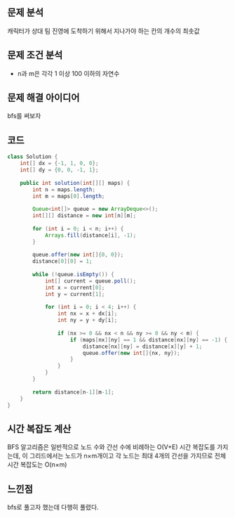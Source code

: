 ## 문제 분석
캐릭터가 상대 팀 진영에 도착하기 위해서 지나가야 하는 칸의 개수의 최솟값
## 문제 조건 분석
* n과 m은 각각 1 이상 100 이하의 자연수
## 문제 해결 아이디어
bfs를 써보자
## 코드
```java
class Solution {
    int[] dx = {-1, 1, 0, 0};
    int[] dy = {0, 0, -1, 1};
    
    public int solution(int[][] maps) {
        int n = maps.length;
        int m = maps[0].length;
        
        Queue<int[]> queue = new ArrayDeque<>();
        int[][] distance = new int[n][m];
        
        for (int i = 0; i < n; i++) {
            Arrays.fill(distance[i], -1);
        }
        
        queue.offer(new int[]{0, 0});
        distance[0][0] = 1;
        
        while (!queue.isEmpty()) {
            int[] current = queue.poll();
            int x = current[0];
            int y = current[1];
            
            for (int i = 0; i < 4; i++) {
                int nx = x + dx[i];
                int ny = y + dy[i];
                
                if (nx >= 0 && nx < n && ny >= 0 && ny < m) {
                    if (maps[nx][ny] == 1 && distance[nx][ny] == -1) {
                        distance[nx][ny] = distance[x][y] + 1;
                        queue.offer(new int[]{nx, ny});
                    }
                }
            }
        }
        
        return distance[n-1][m-1];
    }
}
```

## 시간 복잡도 계산
BFS 알고리즘은 일반적으로 노드 수와 간선 수에 비례하는 O(V+E) 시간 복잡도를 가지는데, 
이 그리드에서는 노드가 n×m개이고 각 노드는 최대 4개의 간선을 가지므로 전체 시간 복잡도는 O(n×m)

## 느낀점
bfs로 풀고자 했는데 다행히 풀렸다.

